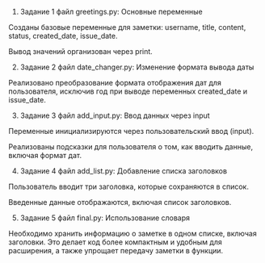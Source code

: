 1. Задание 1 файл greetings.py: Основные переменные

Созданы базовые переменные для заметки: username, title, content, status, created_date, issue_date.

Вывод значений организован через print.



2. Задание 2 файл date_changer.py: Изменение формата вывода даты

Реализовано преобразование формата отображения дат для пользователя, исключив год при выводе переменных created_date и issue_date.



3. Задание 3 файл add_input.py: Ввод данных через input

Переменные инициализируются через пользовательский ввод (input).

Реализованы подсказки для пользователя о том, как вводить данные, включая формат дат.



4. Задание 4 файл add_list.py: Добавление списка заголовков

Пользователь вводит три заголовка, которые сохраняются в список.

Введенные данные отображаются, включая список заголовков.



5. Задание 5 файл final.py: Использование словаря

Необходимо хранить информацию о заметке в одном списке, включая заголовки. Это делает код более компактным и удобным для расширения, а также упрощает передачу заметки в функции.